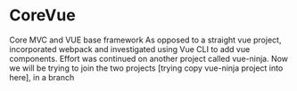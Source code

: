 # CoreVue
Core MVC and VUE base framework
As opposed to a straight vue project, incorporated webpack and investigated using Vue CLI to add vue components. 
Effort was continued on another project called vue-ninja. Now we will be trying to join the two projects [trying copy vue-ninja project into here], in a branch
